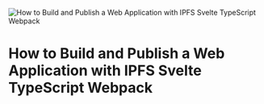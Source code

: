 ![How to Build and Publish a Web Application with IPFS Svelte TypeScript Webpack](https://web-application.rtfm.page/_media/mindmap_topics.svg)

# How to Build and Publish a Web Application with IPFS Svelte TypeScript Webpack
